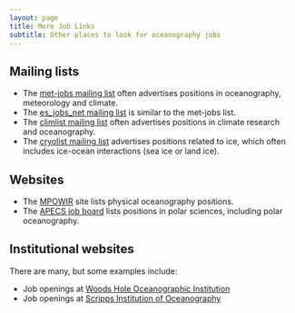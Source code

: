 ```yaml
---
layout: page
title: More Job Links
subtitle: Other places to look for oceanography jobs
---
```


## Mailing lists
* The [met-jobs mailing list](https://www.lists.rdg.ac.uk/mailman/listinfo/met-jobs) often advertises positions in oceanography, meteorology and climate.
* The [es_jobs_net mailing list](https://mailman.ucar.edu/mailman/listinfo/es_jobs_net) is similar to the met-jobs list.
* The [climlist mailing list](http://climlist.wku.edu/) often advertises positions in climate research and oceanography.
* The [cryolist mailing list](http://cryolist.org/) advertises positions related to ice, which often includes ice-ocean interactions (sea ice or land ice).

## Websites
* The [MPOWIR](http://mpowir.org/blog/) site lists physical oceanography positions.
* The [APECS job board](https://www.apecs.is/career-resources/job-board.html) lists positions in polar sciences, including polar oceanography.

## Institutional websites
There are many, but some examples include:
* Job openings at [Woods Hole Oceanographic Institution](https://allcareers-whoi.icims.com/jobs/)
* Job openings at [Scripps Institution of Oceanography](https://scripps.ucsd.edu/portal/jobs)
